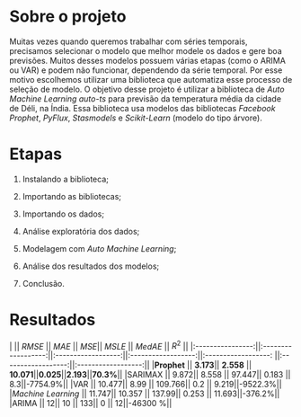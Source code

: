 # Sobre o projeto

Muitas vezes quando queremos trabalhar com séries temporais, precisamos selecionar o modelo que melhor modele os dados e gere boa previsões. Muitos desses modelos possuem várias 
etapas (como o ARIMA ou VAR) e podem não funcionar, dependendo da série temporal. Por esse motivo escolhemos utilizar uma biblioteca que automatiza esse processo de seleção de 
modelo. O objetivo desse projeto é utilizar a biblioteca de *Auto Machine Learning auto-ts* para previsão da temperatura média da cidade de Déli, na Índia. Essa biblioteca usa 
modelos das bibliotecas *Facebook Prophet*, *PyFlux*, *Stasmodels* e *Scikit-Learn* (modelo do tipo árvore).

# Etapas

1) Instalando a biblioteca;

2) Importando as bibliotecas;

3) Importando os dados;

4) Análise exploratória dos dados;

5) Modelagem com *Auto Machine Learning*;

6) Análise dos resultados dos modelos;

7) Conclusão.

# Resultados

| ||   *RMSE*   ||  *MAE*  ||  *MSE*||  *MSLE* ||  *MedAE* ||  $R^2$ ||
|:----------------:||:------------------:||:------------------:||:------------------:||:------------------: ||:------------------:||:------------------:||
|**Prophet** || **3.173**|| **2.558** || **10.071**||**0.025**||**2.193**||**70.3%**||
|SARIMAX || 9.872|| 8.558 || 97.447|| 0.183 || 8.3||-7754.9%||
|VAR || 10.477|| 8.99 || 109.766|| 0.2 || 9.219||-9522.3%||
|*Machine Learning* || 11.747|| 10.357 || 137.99|| 0.253 || 11.693||-376.2%||
|ARIMA || 12|| 10 || 133|| 0 || 12||-46300 %||











